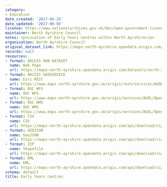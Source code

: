 ```yaml
---
category:
- Education
date_created: '2017-05-25'
date_updated: '2017-08-03'
license: https://www.nationalarchives.gov.uk/doc/open-government-licence/version/3/
maintainer: North Ayrshire Council
notes: <p>Location of Early Years Centres within North Ayrshire</p>
organization: North Ayrshire Council
original_dataset_link: https://maps-north-ayrshire.opendata.arcgis.com/datasets/north-ayrshire::early-years-centres
records: null
resources:
- format: ARCGIS HUB DATASET
  name: Web Page
  url: https://maps-north-ayrshire.opendata.arcgis.com/datasets/north-ayrshire::early-years-centres
- format: ARCGIS GEOSERVICE
  name: Esri REST
  url: https://www.maps.north-ayrshire.gov.uk/arcgis/rest/services/AGOL/Open_Data_Portal/MapServer/4
- format: OGC WFS
  name: OGC WFS
  url: https://www.maps.north-ayrshire.gov.uk/arcgis/services/AGOL/Open_Data_Portal/MapServer/WFSServer?request=GetCapabilities&service=WFS
- format: OGC WMS
  name: OGC WMS
  url: https://www.maps.north-ayrshire.gov.uk/arcgis/services/AGOL/Open_Data_Portal/MapServer/WMSServer?request=GetCapabilities&service=WMS
- format: CSV
  name: CSV
  url: https://maps-north-ayrshire.opendata.arcgis.com/api/download/v1/items/c42e7bc86eb040dfa51d71d14ecd74f0/csv?layers=4
- format: GEOJSON
  name: GeoJSON
  url: https://maps-north-ayrshire.opendata.arcgis.com/api/download/v1/items/c42e7bc86eb040dfa51d71d14ecd74f0/geojson?layers=4
- format: ZIP
  name: Shapefile
  url: https://maps-north-ayrshire.opendata.arcgis.com/api/download/v1/items/c42e7bc86eb040dfa51d71d14ecd74f0/shapefile?layers=4
- format: KML
  name: KML
  url: https://maps-north-ayrshire.opendata.arcgis.com/api/download/v1/items/c42e7bc86eb040dfa51d71d14ecd74f0/kml?layers=4
schema: default
title: Early Years Centres
---
```

